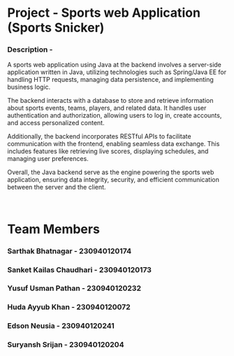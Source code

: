 # Project - Sports web Application (Sports Snicker)

### Description - 

A sports web application using Java at the backend involves a server-side application written in Java, utilizing technologies such as Spring/Java EE for handling HTTP requests, managing data persistence, and implementing business logic.

The backend interacts with a database to store and retrieve information about sports events, teams, players, and related data. It handles user authentication and authorization, allowing users to log in, create accounts, and access personalized content.

Additionally, the backend incorporates RESTful APIs to facilitate communication with the frontend, enabling seamless data exchange. This includes features like retrieving live scores, displaying schedules, and managing user preferences.

Overall, the Java backend serve as the engine powering the sports web application, ensuring data integrity, security, and efficient communication between the server and the client.

<br>

# Team Members

### Sarthak Bhatnagar - 230940120174
### Sanket Kailas Chaudhari - 230940120173
### Yusuf Usman Pathan - 230940120232
### Huda Ayyub Khan - 230940120072
###  Edson Neusia - 230940120241
### Suryansh Srijan - 230940120204